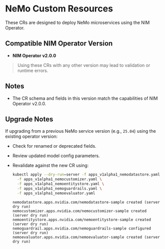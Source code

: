 # NeMo Custom Resources

These CRs are designed to deploy NeMo microservices using the NIM Operator.

## Compatible NIM Operator Version

- **NIM Operator v2.0.0**

> Using these CRs with any other version may lead to validation or runtime errors.

## Notes

- The CR schema and fields in this version match the capabilities of NIM Operator v2.0.0.

## Upgrade Notes

If upgrading from a previous NeMo service version (e.g., `25.04`) using the existing operator version:
- Check for renamed or deprecated fields.
- Review updated model config parameters.
- Revalidate against the new CR using:

  ```bash
  kubectl apply --dry-run=server -f apps_v1alpha1_nemodatastore.yaml \
    -f apps_v1alpha1_nemocustomizer.yaml \
    -f apps_v1alpha1_nemoentitystore.yaml \
    -f apps_v1alpha1_nemoguardrails.yaml \
    -f apps_v1alpha1_nemoevaluator.yaml
  ```

  ```text
  nemodatastore.apps.nvidia.com/nemodatastore-sample created (server dry run)
  nemocustomizer.apps.nvidia.com/nemocustomizer-sample created (server dry run)
  nemoentitystore.apps.nvidia.com/nemoentitystore-sample created (server dry run)
  nemoguardrail.apps.nvidia.com/nemoguardrails-sample configured (server dry run)
  nemoevaluator.apps.nvidia.com/nemoevaluator-sample created (server dry run)
  ```

